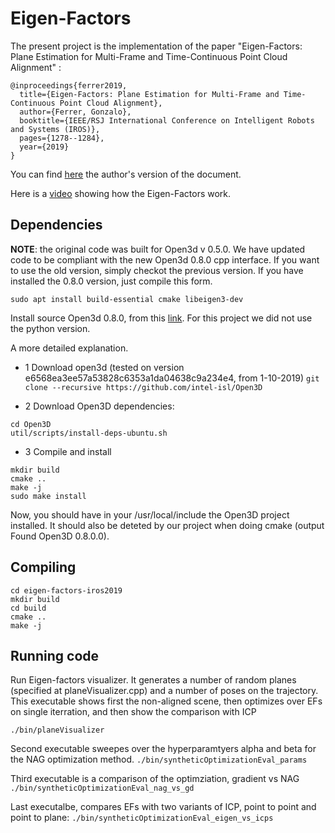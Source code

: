 # Eigen-Factors

The present project is the implementation of the paper "Eigen-Factors: Plane Estimation for Multi-Frame and Time-Continuous Point Cloud Alignment" :
```
@inproceedings{ferrer2019,
  title={Eigen-Factors: Plane Estimation for Multi-Frame and Time-Continuous Point Cloud Alignment},
  author={Ferrer, Gonzalo},
  booktitle={IEEE/RSJ International Conference on Intelligent Robots and Systems (IROS)},
  pages={1278--1284},
  year={2019}
}
```

You can find [here](http://sites.skoltech.ru/app/data/uploads/sites/50/2019/07/ferrer2019planes.pdf) the author's version of the document.

Here is a [video](https://www.youtube.com/_1u_c43DFUE) showing how the Eigen-Factors work.


## Dependencies

**NOTE**: the original code was built for Open3d v 0.5.0. We have updated code to be compliant with the new Open3d 0.8.0 cpp interface. If you want to use the old version, simply checkot the previous version. If you have installed the 0.8.0 version, just compile this form.

`sudo apt install build-essential cmake libeigen3-dev`

Install source Open3d 0.8.0, from this [link](http://www.open3d.org/docs/release/compilation.html). For this project we did not use the python version.

A more detailed explanation.
 - 1 Download open3d (tested on version e6568ea3ee57a53828c6353a1da04638c9a234e4, from 1-10-2019)
`git clone --recursive https://github.com/intel-isl/Open3D`

 - 2 Download Open3D dependencies: 
```
cd Open3D
util/scripts/install-deps-ubuntu.sh
```

 - 3 Compile and install
```
mkdir build
cmake ..
make -j
sudo make install
```

Now, you should have in your /usr/local/include the Open3D project installed. It should also be deteted by our project when doing cmake (output Found Open3D 0.8.0.0).

## Compiling

```
cd eigen-factors-iros2019
mkdir build
cd build
cmake ..
make -j
```

## Running code

Run Eigen-factors visualizer. It generates a number of random planes (specified at planeVisualizer.cpp) and a number of poses on the trajectory.
This executable shows first the non-aligned scene, then optimizes over EFs on single iterration, and then show the comparison with ICP

`./bin/planeVisualizer`


Second executable sweepes over the hyperparamtyers alpha and beta for the NAG optimization method.
`./bin/syntheticOptimizationEval_params`


Third executable is a comparison of the optimziation, gradient vs NAG
`./bin/syntheticOptimizationEval_nag_vs_gd`


Last executalbe, compares EFs with two variants of ICP, point to point and point to plane:
`./bin/syntheticOptimizationEval_eigen_vs_icps`



